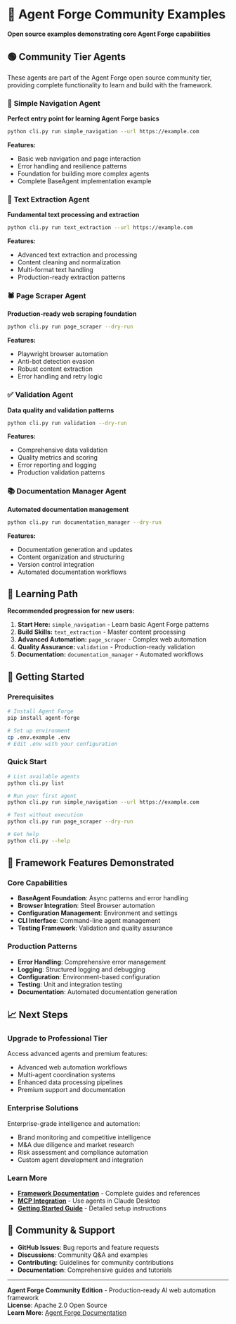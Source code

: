 # 🚀 Agent Forge Community Examples

**Open source examples demonstrating core Agent Forge capabilities**

## 🟢 **Community Tier Agents**

These agents are part of the Agent Forge open source community tier, providing complete functionality to learn and build with the framework.

### 📍 **Simple Navigation Agent**
**Perfect entry point for learning Agent Forge basics**
```bash
python cli.py run simple_navigation --url https://example.com
```
**Features:**
- Basic web navigation and page interaction
- Error handling and resilience patterns
- Foundation for building more complex agents
- Complete BaseAgent implementation example

### 📝 **Text Extraction Agent**
**Fundamental text processing and extraction**
```bash
python cli.py run text_extraction --url https://example.com
```
**Features:**
- Advanced text extraction and processing
- Content cleaning and normalization
- Multi-format text handling
- Production-ready extraction patterns

### 🕷️ **Page Scraper Agent**
**Production-ready web scraping foundation**
```bash
python cli.py run page_scraper --dry-run
```
**Features:**
- Playwright browser automation
- Anti-bot detection evasion
- Robust content extraction
- Error handling and retry logic

### ✅ **Validation Agent**
**Data quality and validation patterns**
```bash
python cli.py run validation --dry-run
```
**Features:**
- Comprehensive data validation
- Quality metrics and scoring
- Error reporting and logging
- Production validation patterns

### 📚 **Documentation Manager Agent**
**Automated documentation management**
```bash
python cli.py run documentation_manager --dry-run
```
**Features:**
- Documentation generation and updates
- Content organization and structuring
- Version control integration
- Automated documentation workflows

## 🎯 **Learning Path**

**Recommended progression for new users:**

1. **Start Here:** `simple_navigation` - Learn basic Agent Forge patterns
2. **Build Skills:** `text_extraction` - Master content processing
3. **Advanced Automation:** `page_scraper` - Complex web automation
4. **Quality Assurance:** `validation` - Production-ready validation
5. **Documentation:** `documentation_manager` - Automated workflows

## 🚀 **Getting Started**

### **Prerequisites**
```bash
# Install Agent Forge
pip install agent-forge

# Set up environment
cp .env.example .env
# Edit .env with your configuration
```

### **Quick Start**
```bash
# List available agents
python cli.py list

# Run your first agent
python cli.py run simple_navigation --url https://example.com

# Test without execution
python cli.py run page_scraper --dry-run

# Get help
python cli.py --help
```

## 🔧 **Framework Features Demonstrated**

### **Core Capabilities**
- **BaseAgent Foundation**: Async patterns and error handling
- **Browser Integration**: Steel Browser automation
- **Configuration Management**: Environment and settings
- **CLI Interface**: Command-line agent management
- **Testing Framework**: Validation and quality assurance

### **Production Patterns**
- **Error Handling**: Comprehensive error management
- **Logging**: Structured logging and debugging
- **Configuration**: Environment-based configuration
- **Testing**: Unit and integration testing
- **Documentation**: Automated documentation generation

## 📈 **Next Steps**

### **Upgrade to Professional Tier**
Access advanced agents and premium features:
- Advanced web automation workflows
- Multi-agent coordination systems
- Enhanced data processing pipelines
- Premium support and documentation

### **Enterprise Solutions**
Enterprise-grade intelligence and automation:
- Brand monitoring and competitive intelligence
- M&A due diligence and market research
- Risk assessment and compliance automation
- Custom agent development and integration

### **Learn More**
- **[Framework Documentation](../docs/README.md)** - Complete guides and references
- **[MCP Integration](../docs/CLAUDE_DESKTOP_SETUP.md)** - Use agents in Claude Desktop
- **[Getting Started Guide](../docs/guides/GETTING_STARTED.md)** - Detailed setup instructions

## 🤝 **Community & Support**

- **GitHub Issues**: Bug reports and feature requests
- **Discussions**: Community Q&A and examples
- **Contributing**: Guidelines for community contributions
- **Documentation**: Comprehensive guides and tutorials

---

**Agent Forge Community Edition** - Production-ready AI web automation framework  
**License**: Apache 2.0 Open Source  
**Learn More**: [Agent Forge Documentation](../docs/README.md)